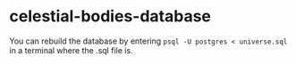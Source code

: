 # celestial-bodies-database

You can rebuild the database by entering ```psql -U postgres < universe.sql``` in a terminal where the .sql file is.
